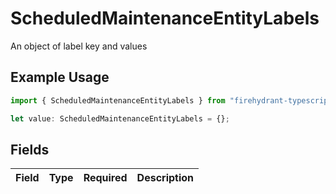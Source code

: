 # ScheduledMaintenanceEntityLabels

An object of label key and values

## Example Usage

```typescript
import { ScheduledMaintenanceEntityLabels } from "firehydrant-typescript-sdk/models/components";

let value: ScheduledMaintenanceEntityLabels = {};
```

## Fields

| Field       | Type        | Required    | Description |
| ----------- | ----------- | ----------- | ----------- |